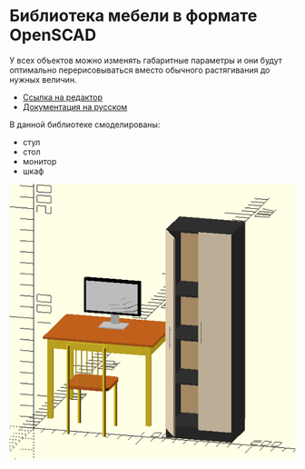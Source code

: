 Библиотека мебели в формате OpenSCAD
====================================

У всех объектов можно изменять габаритные параметры и они будут оптимально перерисовываться вместо обычного растягивания до нужных величин.

* [Ссылка на редактор](http://www.openscad.org)
* [Документация на русском](https://ru.wikibooks.org/wiki/Руководство_пользователя_по_OpenSCAD/Первые_шаги)

В данной библиотеке смоделированы:
- стул
- стол
- монитор
- шкаф

![Пример мебели OpenSCAD](./_example.png)
